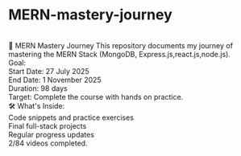 # MERN-mastery-journey
<br>
📘 MERN Mastery Journey This repository documents my journey of mastering the MERN Stack (MongoDB, Express.js,react.js,node.js).
<br>
Goal: 
<br>
Start Date: 27 July 2025  
<br>
End Date: 1 November 2025
<br>
Duration: 98 days 
<br>
Target: Complete the course with hands on practice.
<br>
🛠️ What's Inside: 
<br>
Code snippets and practice exercises
<br>
Final full-stack projects 
<br>
Regular progress updates  
<br>
2/84 videos completed.


